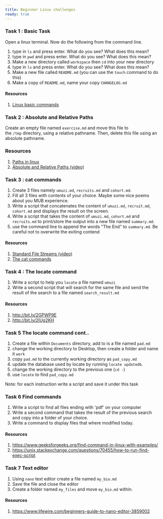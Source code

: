 ```yaml
---
title: Beginner Linux challenges
ready: true
---
```


### Task 1 : Basic Task

Open a linux terminal. Now do the following from the command line.

1. type in `ls` and press enter. What do you see? What does this mean?
2. type in `pwd` and press enter. What do you see? What does this mean?
3. Make a new directory called `workspace` then `cd` into your new directory
4. type in `ls` and press enter. What do you see? What does this mean?
5. Make a new file called `README.md` (you can use the `touch` command to do this)
6. Make a copy of `README.md`, name your copy `CHANGELOG.md`

#### Resources

1. [Linux basic commands](https://www.makeuseof.com/tag/an-a-z-of-linux-40-essential-commands-you-should-know/)

### Task 2 : Absolute and Relative Paths

Create an empty file named `exercise.md` and move this file to the `/tmp` directory, using a relative pathname. Then, delete this file using an absolute pathname.

### Resources

1. [Paths in linux](http://www.linfo.org/path.html)
2. [Absolute and Relative Paths (video)](https://www.youtube.com/watch?v=ephId3mYu9o)

### Task 3 : cat commands

1. Create 3 files namely `umuzi.md`, `recruits.md` and `cohort.md`.
2. Fill all 3 files with contents of your choice. Maybe some nice poems about you MUB experience.
3. Write a script that concatenates the content of `umuzi.md`, `recruit.md`, `cohort.md` and displays the result on the screen.
4. Write a script that takes the content of `umuzi.md`, `cohort.md` and `recruits.md` to print/store the output into a new file named `summary.md`.
5. use the command line to append the words "The End" to `summary.md`. Be careful not to overwrite the exiting contend

#### Resources

1. [Standard File Streams (video)](https://www.youtube.com/watch?v=shFMEJJ_fpU)
2. [The cat commands](http://www.linfo.org/cat.html)

### Task 4 : The locate command

1. Write a script to help you `locate` a file named `umuzi`
2. Write a second script that will search for the same file and send the result of the search to a file named `search_result.md`

#### Resources

1. http://bit.ly/2GPWP9E
2. http://bit.ly/2IUg2KH

### Task 5 The locate command cont..

1. Create a file within `Documents` directory, add to is a file named `pad.md`
2. change the working directory to Desktop, then create a folder and name it `work`
3. copy `pad.md` to the currently working directory as `pad_copy.md`
4. update the database used by locate by running `locate updatedb`.
5. change the working directory to the previous one (`cd -`)
6. use `locate` to find `pad_copy.md`

Note: for each instruction write a script and save it under this task

### Task 6 Find commands

1. Write a script to find all files ending with 'pdf' on your computer
2. Write a second command that takes the result of the previous search and copy into a folder of your choice.
3. Write a command to display files that where modified today.

#### Resources

1. https://www.geeksforgeeks.org/find-command-in-linux-with-examples/
2. https://unix.stackexchange.com/questions/70455/how-to-run-find-exec-script

### Task 7 Text editor

1. Using `nano` text editor create a file named `my_bio.md`
2. Save the file and close the editor
3. Create a folder named `my_files` and move `my_bio.md` within.

#### Resources

1. https://www.lifewire.com/beginners-guide-to-nano-editor-3859002
